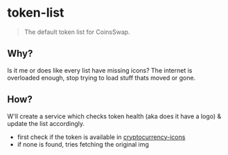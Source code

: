 # token-list
> The default token list for CoinsSwap.

## Why?

Is it me or does like every list have missing icons?
The internet is overloaded enough, stop trying to load stuff thats moved or gone.

## How?

W'll create a service which checks token health (aka does it have a logo) & update the list accordingly.
* first check if the token is available in [cryptocurrency-icons](https://github.com/spothq/cryptocurrency-icons)
* if none is found, tries fetching the original img
